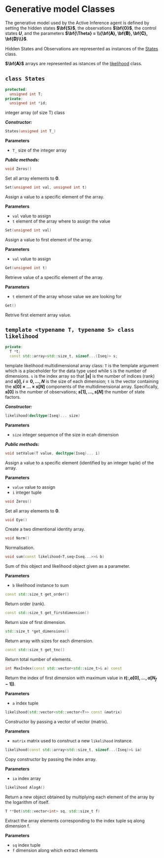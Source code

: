 # Generative model Classes

The generative model used by the Active Inference agent is defined by setting the hidden states **$\bf{S}$**,
the observations **$\bf{O}$**, the control states **$U$**, and the parameters **$\bf{\Theta} = \\{\bf{𝐀}, \bf{𝐁}, \bf{𝐂}, \bf{𝐃}\\}$**.

Hidden States and Observations are represented as instances of the [States](#-class-states) class.

**$\bf{𝐀}$** arrays are represented as istances of the [likelihood](#template-typename-t-typename-s-class-likelihood) class.

## `class States`
```c++
protected:
  unsigned int T;
private:
  unsigned int *id;
```
integer array (of size T) class 

***Constructor:***
```c++
States(unsigned int T_)
```
**Parameters**
- `T_` size of the integer array

***Public methods:***
```c++
void Zeros()
```
Set all array elements to **$0$**.

```c++
Set(unsigned int val, unsigned int t)
```
Assign a value to a specific element of the array.

**Parameters**
- `val` value to assign
- `t` element of the array where to assign the value

```c++
Set(unsigned int val)
```
Assign a value to first element of the array.

**Parameters**
- `val` value to assign

```c++
Get(unsigned int t)
```
Retrieve value of a specific element of the array.

**Parameters**
- `t` element of the array whose value we are looking for

```c++
Get()
```
Retrive first element array value.


## `template <typename T, typename S> class likelihood`
```c++
private:
  T *t;
  const std::array<std::size_t, sizeof...(Iseq)> s;
```
template likelihood multidimensional array class: `T` is the template argument which is a placeholder for the data type used while `S` is the number of dimensions.
`s` is the index array so that **$|s|$** is the number of indices (rank) and **$s[i], i=0,...,N$** is the size of each dimension; `t` is the vector containing the **$s[0] \times ... \times s[N]$** components of the multidimensional array. Specifically, **$s[0]$** is the number of observations; **$s[1],...,s[N]$** the number of state factors.

***Constructor:***
```c++
likelihood(decltype(Iseq)... size)
```
**Parameters**
- `size` integer sequence of the size in ecah dimension 

***Public methods:***
```c++
void setValue(T value, decltype(Iseq)... i)
```
Assign a value to a specific element (identified by an integer tuple) of the array.

**Parameters**
- `value` value to assign 
- `i` integer tuple 

```c++
void Zeros()
```
Set all array elements to **$0$**.

```c++
void Eye()
```
Create a two dimentional identity array.

```c++
void Norm()
```
Normalisation.

```c++
void sum(const likelihood<T,seq<Iseq...>>& b)
```
Sum of this object and likelihood object given as a parameter.

**Parameters**
- `b` likelihood instance to sum

```c++
const std::size_t get_order()
```
Return order (rank).

```c++
const std::size_t get_firstdimension()
```
Return size of first dimension.

```c++
std::size_t *get_dimensions()
```
Return array with sizes for each dimension.

```c++
const std::size_t get_tnc()
```
Return total number of elements.

```c++
int MaxIndex(const std::vector<std::size_t>& a) const
```
Return the index of first dimension with maximum value in **$t(:,a[0],...,a[N_f-1])$**.

**Parameters**
- `a` index tuple 

```c++
likelihood(std::vector<std::vector<T>> const &matrix)
```
Constructor by passing a vector of vector (matrix).

**Parameters**
- `matrix` matrix used to construct a new `likelihood` instance.
  
```c++
likelihood(const std::array<std::size_t, sizeof...(Iseq)>& ia)
```
Copy constructor by passing the index array.

**Parameters**
- `ia` index array
  
```c++
likelihood AlogA()
```
Return a new object obtained by multiplying each element of the array by the logarithm of itself.

```c++
T **Dot(std::vector<int> sq, std::size_t f)
```
Extract the array elements corresponding to the index tuple sq along dimension f.

**Parameters**
- `sq` index tuple
- `f` dimension along which extract elements

